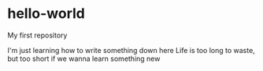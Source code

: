 # hello-world
My first repository

I'm just learning how to write something down here
Life is too long to waste, but too short if we wanna learn something new
